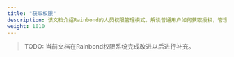 ```yaml
---
title: "获取权限"
description: 该文档介绍Rainbond的人员权限管理模式，解读普通用户如何获取授权，管理员如何管理授权两大问题
weight: 1010
---
```


> TODO: 当前文档在Rainbond权限系统完成改进以后进行补充。